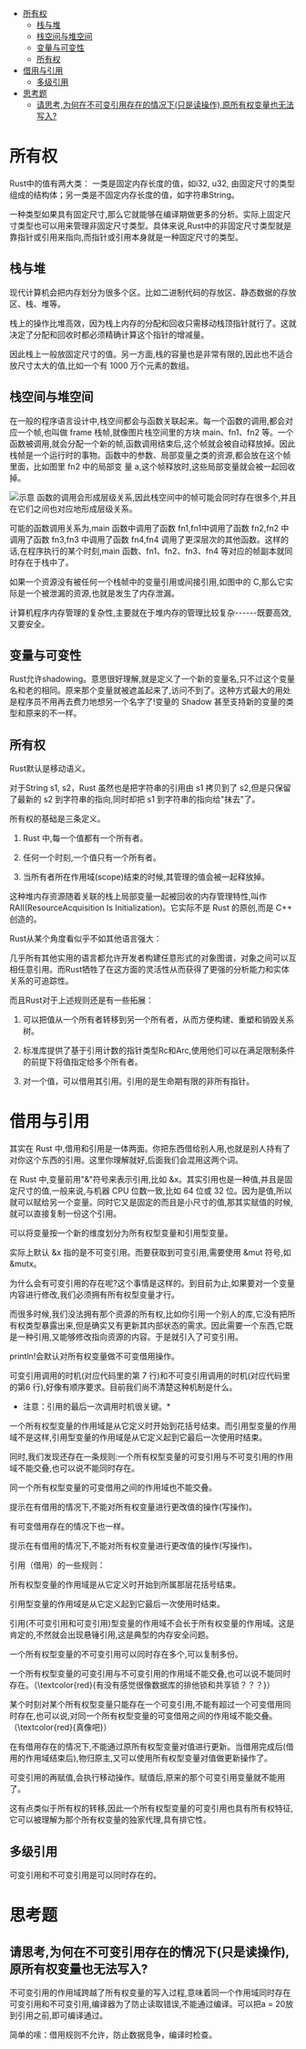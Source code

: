 -   [所有权](#所有权)
    -   [栈与堆](#栈与堆)
    -   [栈空间与堆空间](#栈空间与堆空间)
    -   [变量与可变性](#变量与可变性)
    -   [所有权](#所有权-1)
-   [借用与引用](#借用与引用)
    -   [多级引用](#多级引用)
-   [思考题](#思考题)
    -   [请思考,为何在不可变引用存在的情况下(只是读操作),原所有权变量也无法写入?](#请思考为何在不可变引用存在的情况下只是读操作原所有权变量也无法写入)

# 所有权

Rust中的值有两大类： 一类是固定内存长度的值，如i32, u32,
由固定尺寸的类型组成的结构体；另一类是不固定内存长度的值，如字符串String。

一种类型如果具有固定尺寸,那么它就能够在编译期做更多的分析。实际上固定尺寸类型也可以用来管理非固定尺寸类型。具体来说,Rust中的非固定尺寸类型就是靠指针或引用来指向,而指针或引用本身就是一种固定尺寸的类型。

## 栈与堆

现代计算机会把内存划分为很多个区。比如二进制代码的存放区、静态数据的存放区、栈、堆等。

栈上的操作比堆高效，因为栈上内存的分配和回收只需移动栈顶指针就行了。这就决定了分配和回收时都必须精确计算这个指针的增减量。

因此栈上一般放固定尺寸的值。另一方面,栈的容量也是非常有限的,因此也不适合放尺寸太大的值,比如一个有
1000 万个元素的数组。

## 栈空间与堆空间

在一般的程序语言设计中,栈空间都会与函数关联起来。每一个函数的调用,都会对应一个帧,也叫做
frame 栈帧,就像图片栈空间里的方块 main、fn1、fn2
等。一个函数被调用,就会分配一个新的帧,函数调用结束后,这个帧就会被自动释放掉。因此栈帧是一个运行时的事物。函数中的参数、局部变量之类的资源,都会放在这个帧里面，比如图里
fn2 中的局部变 量 a,这个帧释放时,这些局部变量就会被一起回收掉。

![示意](../../Pictures/Screenshots/Screenshot_2024-09-27-11-47-24_1920x1080.png)
函数的调用会形成层级关系,因此栈空间中的帧可能会同时存在很多个,并且在它们之间也对应地形成层级关系。

可能的函数调用关系为,main 函数中调用了函数 fn1,fn1中调用了函数 fn2,fn2
中调用了函数 fn3,fn3 中调用了函数 fn4,fn4
调用了更深层次的其他函数。这样的话,在程序执行的某个时刻,main
函数、fn1、fn2、fn3、fn4 等对应的帧副本就同时存在于栈中了。

如果一个资源没有被任何一个栈帧中的变量引用或间接引用,如图中的
C,那么它实际是一个被泄漏的资源,也就是发生了内存泄漏。

计算机程序内存管理的复杂性,主要就在于堆内存的管理比较复杂------既要高效,又要安全。

## 变量与可变性

Rust允许shadowing。意思很好理解,就是定义了一个新的变量名,只不过这个变量名和老的相同。原来那个变量就被遮盖起来了,访问不到了。这种方式最大的用处是程序员不用再去费力地想另一个名字了!变量的
Shadow 甚至支持新的变量的类型和原来的不一样。

## 所有权

Rust默认是移动语义。

对于String s1, s2，Rust 虽然也是把字符串的引用由 s1 拷贝到了
s2,但是只保留了最新的 s2 到字符串的指向,同时却把 s1
到字符串的指向给"抹去"了。

所有权的基础是三条定义。

1.  Rust 中,每一个值都有一个所有者。

2.  任何一个时刻,一个值只有一个所有者。

3.  当所有者所在作用域(scope)结束的时候,其管理的值会被一起释放掉。

这种堆内存资源随着关联的栈上局部变量一起被回收的内存管理特性,叫作
RAII(ResourceAcquisition Is Initialization)。它实际不是 Rust 的原创,而是
C++ 创造的。

Rust从某个角度看似乎不如其他语言强大：

几乎所有其他实用的语言都允许开发者构建任意形式的对象图谱，对象之间可以互相任意引用。而Rust牺牲了在这方面的灵活性从而获得了更强的分析能力和实体关系的可追踪性。

而且Rust对于上述规则还是有一些拓展：

1.  可以把值从一个所有者转移到另一个所有者，从而方便构建、重塑和销毁关系树。

2.  标准库提供了基于引用计数的指针类型Rc和Arc,使用他们可以在满足限制条件的前提下将值指定给多个所有者。

3.  对一个值，可以借用其引用。引用的是生命期有限的非所有指针。

# 借用与引用

其实在 Rust
中,借用和引用是一体两面。你把东西借给别人用,也就是别人持有了对你这个东西的引用。这里你理解就好,后面我们会混用这两个词。

在 Rust 中,变量前用"&"符号来表示引用,比如
&x。其实引用也是一种值,并且是固定尺寸的值,一般来说,与机器 CPU
位数一致,比如 64 位或 32
位。因为是值,所以就可以赋给另一个变量。同时它又是固定的而且是小尺寸的值,那其实赋值的时候,就可以直接复制一份这个引用。

可以将变量按一个新的维度划分为所有权型变量和引用型变量。

实际上默认 &x 指的是不可变引用。而要获取到可变引用,需要使用 &mut 符号,如
&mutx。

为什么会有可变引用的存在呢?这个事情是这样的。到目前为止,如果要对一个变量内容进行修改,我们必须拥有所有权型变量才行。

而很多时候,我们没法拥有那个资源的所有权,比如你引用一个别人的库,它没有把所有权类型暴露出来,但是确实又有更新其内部状态的需求。因此需要一个东西,它既是一种引用,又能够修改指向资源的内容。于是就引入了可变引用。

println!会默认对所有权变量做不可变借用操作。

可变引用调用的时机(对应代码里的第 7
行)和不可变引用调用的时机(对应代码里的第6
行),好像有顺序要求。目前我们尚不清楚这种机制是什么。

-   注意：引用的最后一次调用时机很关键。\*

一个所有权型变量的作用域是从它定义时开始到花括号结束。而引用型变量的作用域不是这样,引用型变量的作用域是从它定义起到它最后一次使用时结束。

同时,我们发现还存在一条规则:一个所有权型变量的可变引用与不可变引用的作用域不能交叠,也可以说不能同时存在。

同一个所有权型变量的可变借用之间的作用域也不能交叠。

提示在有借用的情况下,不能对所有权变量进行更改值的操作(写操作)。

有可变借用存在的情况下也一样。

提示在有借用的情况下,不能对所有权变量进行更改值的操作(写操作)。

引用（借用）的一些规则：

所有权型变量的作用域是从它定义时开始到所属那层花括号结束。

引用型变量的作用域是从它定义起到它最后一次使用时结束。

引用(不可变引用和可变引用)型变量的作用域不会长于所有权变量的作用域。这是肯定的,不然就会出现悬锤引用,这是典型的内存安全问题。

一个所有权型变量的不可变引用可以同时存在多个,可以复制多份。

一个所有权型变量的可变引用与不可变引用的作用域不能交叠,也可以说不能同时存在。（\\textcolor{red}{有没有感觉很像数据库的排他锁和共享锁？？？}）

某个时刻对某个所有权型变量只能存在一个可变引用,不能有超过一个可变借用同时存在,也可以说,对同一个所有权型变量的可变借用之间的作用域不能交叠。（\\textcolor{red}{真像吧}）

在有借用存在的情况下,不能通过原所有权型变量对值进行更新。当借用完成后(借用的作用域结束后),物归原主,又可以使用所有权型变量对值做更新操作了。

可变引用的再赋值,会执行移动操作。赋值后,原来的那个可变引用变量就不能用了。

这有点类似于所有权的转移,因此一个所有权型变量的可变引用也具有所有权特征,它可以被理解为那个所有权变量的独家代理,具有排它性。

## 多级引用

可变引用和不可变引用是可以同时存在的。

# 思考题

## 请思考,为何在不可变引用存在的情况下(只是读操作),原所有权变量也无法写入?

不可变引用的作用域跨越了所有权变量的写入过程,意味着同一个作用域同时存在可变引用和不可变引用,编译器为了防止读取错误,不能通过编译。可以把a
= 20放到引用之前,即可编译通过。

简单的嗦：借用规则不允许，防止数据竞争，编译时检查。
